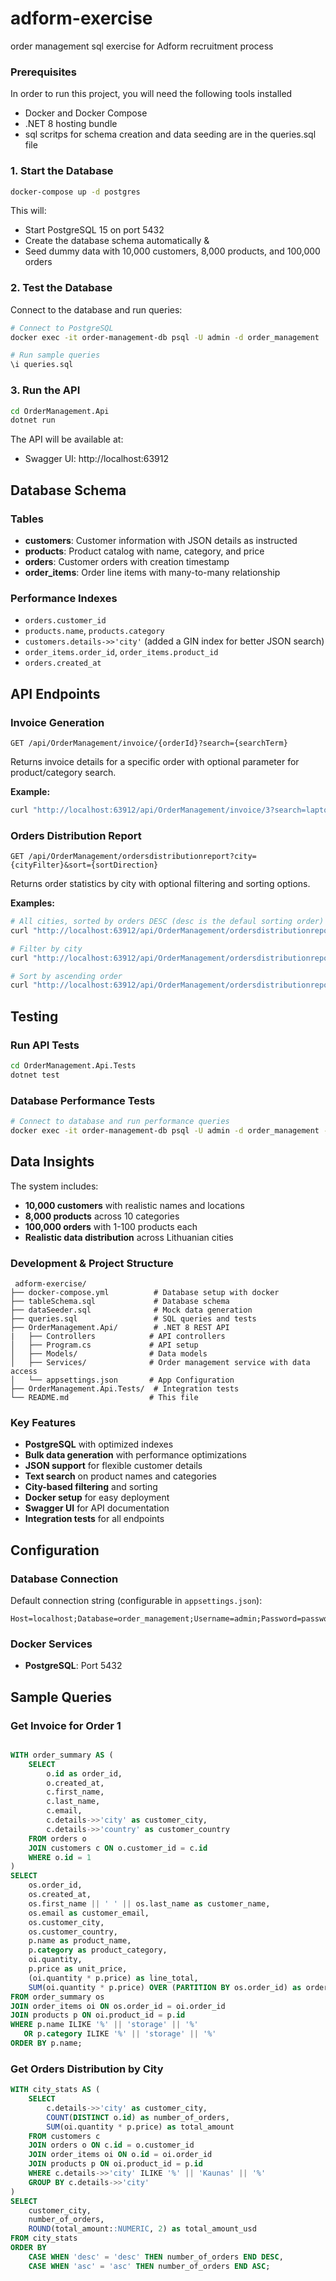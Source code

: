# adform-exercise
order management sql exercise for Adform recruitment process

### Prerequisites
In order to run this project, you will need the following tools installed
- Docker and Docker Compose
- .NET 8 hosting bundle 
- sql scritps for schema creation and data seeding are in the queries.sql file

### 1. Start the Database
```bash
docker-compose up -d postgres
```

This will:
- Start PostgreSQL 15 on port 5432
- Create the database schema automatically &
- Seed dummy data with 10,000 customers, 8,000 products, and 100,000 orders

### 2. Test the Database
Connect to the database and run queries:
```bash
# Connect to PostgreSQL
docker exec -it order-management-db psql -U admin -d order_management

# Run sample queries
\i queries.sql
```

### 3. Run the API 
```bash
cd OrderManagement.Api
dotnet run
```

The API will be available at:
- Swagger UI: http://localhost:63912

## Database Schema

### Tables
- **customers**: Customer information with JSON details as instructed
- **products**: Product catalog with name, category, and price
- **orders**: Customer orders with creation timestamp
- **order_items**: Order line items with many-to-many relationship

### Performance Indexes
- `orders.customer_id`
- `products.name`, `products.category`
- `customers.details->>'city'` (added a GIN index for better JSON search)
- `order_items.order_id`, `order_items.product_id`
- `orders.created_at`

## API Endpoints

### Invoice Generation
```
GET /api/OrderManagement/invoice/{orderId}?search={searchTerm}
```
Returns invoice details for a specific order with optional parameter for product/category search.

**Example:**
```bash
curl "http://localhost:63912/api/OrderManagement/invoice/3?search=laptop"
```

### Orders Distribution Report
```
GET /api/OrderManagement/ordersdistributionreport?city={cityFilter}&sort={sortDirection}
```

Returns order statistics by city with optional filtering and sorting options.

**Examples:**
```bash
# All cities, sorted by orders DESC (desc is the defaul sorting order)
curl "http://localhost:63912/api/OrderManagement/ordersdistributionreport"

# Filter by city
curl "http://localhost:63912/api/OrderManagement/ordersdistributionreport?city=Vilnius"

# Sort by ascending order
curl "http://localhost:63912/api/OrderManagement/ordersdistributionreport?sort=asc"
```

## Testing

### Run API Tests
```bash
cd OrderManagement.Api.Tests
dotnet test
```

### Database Performance Tests
```bash
# Connect to database and run performance queries
docker exec -it order-management-db psql -U admin -d order_management -f queries.sql
```

## Data Insights

The system includes:
- **10,000 customers** with realistic names and locations
- **8,000 products** across 10 categories
- **100,000 orders** with 1-100 products each
- **Realistic data distribution** across Lithuanian cities

### Development & Project Structure
```
 adform-exercise/
├── docker-compose.yml          # Database setup with docker
├── tableSchema.sql             # Database schema
├── dataSeeder.sql              # Mock data generation
├── queries.sql                 # SQL queries and tests
├── OrderManagement.Api/        # .NET 8 REST API
|   ├── Controllers            # API controllers
│   ├── Program.cs             # API setup
│   ├── Models/                # Data models
│   ├── Services/              # Order management service with data access
│   └── appsettings.json       # App Configuration
├── OrderManagement.Api.Tests/  # Integration tests
└── README.md                  # This file
```

### Key Features
-  **PostgreSQL** with optimized indexes
-  **Bulk data generation** with performance optimizations
-  **JSON support** for flexible customer details
-  **Text search** on product names and categories
-  **City-based filtering** and sorting
-  **Docker setup** for easy deployment
-  **Swagger UI** for API documentation
-  **Integration tests** for all endpoints

##  Configuration

### Database Connection
Default connection string (configurable in `appsettings.json`):
```
Host=localhost;Database=order_management;Username=admin;Password=password123;Port=5432
```

### Docker Services
- **PostgreSQL**: Port 5432

## Sample Queries

### Get Invoice for Order 1
```sql

WITH order_summary AS (
    SELECT 
        o.id as order_id,
        o.created_at,
        c.first_name,
        c.last_name,
        c.email,
        c.details->>'city' as customer_city,
        c.details->>'country' as customer_country
    FROM orders o
    JOIN customers c ON o.customer_id = c.id
    WHERE o.id = 1
)
SELECT 
    os.order_id,
    os.created_at,
    os.first_name || ' ' || os.last_name as customer_name,
    os.email as customer_email,
    os.customer_city,
    os.customer_country,
    p.name as product_name,
    p.category as product_category,
    oi.quantity,
    p.price as unit_price,
    (oi.quantity * p.price) as line_total,
    SUM(oi.quantity * p.price) OVER (PARTITION BY os.order_id) as order_total
FROM order_summary os
JOIN order_items oi ON os.order_id = oi.order_id
JOIN products p ON oi.product_id = p.id
WHERE p.name ILIKE '%' || 'storage' || '%' 
   OR p.category ILIKE '%' || 'storage' || '%'
ORDER BY p.name;
```

### Get Orders Distribution by City
```sql
WITH city_stats AS (
    SELECT 
        c.details->>'city' as customer_city,
        COUNT(DISTINCT o.id) as number_of_orders,
        SUM(oi.quantity * p.price) as total_amount
    FROM customers c
    JOIN orders o ON c.id = o.customer_id
    JOIN order_items oi ON o.id = oi.order_id
    JOIN products p ON oi.product_id = p.id
    WHERE c.details->>'city' ILIKE '%' || 'Kaunas' || '%'
    GROUP BY c.details->>'city'
)
SELECT 
    customer_city,
    number_of_orders,
    ROUND(total_amount::NUMERIC, 2) as total_amount_usd
FROM city_stats
ORDER BY 
    CASE WHEN 'desc' = 'desc' THEN number_of_orders END DESC,
    CASE WHEN 'asc' = 'asc' THEN number_of_orders END ASC;
```


